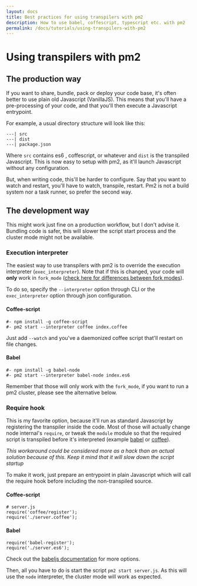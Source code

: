 ```yaml
---
layout: docs
title: Best practices for using transpilers with pm2
description: How to use babel, coffescript, typescript etc. with pm2
permalink: /docs/tutorials/using-transpilers-with-pm2
---
```


# Using transpilers with pm2

## The production way

If you want to share, bundle, pack or deploy your code base, it's often better to use plain old Javascript (VanillaJS). This means that you'll have a pre-processing of your code, and that you'll then execute a Javascript entrypoint.

For example, a usual directory structure will look like this:

```
---| src
---| dist
---| package.json
```

Where `src` contains es6 , coffescript, or whatever and `dist` is the transpiled Javascript. 
This is now easy to setup with pm2, as it'll launch Javascript without any configuration.

But, when writing code, this'll be harder to configure. Say that you want to watch and restart, you'll have to watch, transpile, restart. Pm2 is not a build system nor a task runner, so prefer the second way.

## The development way

This might work just fine on a production workflow, but I don't advise it. Bundling code is safer, this will slower the script start process and the cluster mode might not be available.

### Execution interpreter

The easiest way to use transpilers with pm2 is to override the execution interpreter (`exec_interpreter`). Note that if this is changed, your code will **only** work in `fork_mode` ([check here for differences between fork modes](http://stackoverflow.com/a/36177256/1145578)).

To do so, specify the `--interpreter` option through CLI or the `exec_interpreter` option through json configuration.

#### Coffee-script

```
#- npm install -g coffee-script
#- pm2 start --interpreter coffee index.coffee
```

Just add `--watch` and you've a daemonized coffee script that'll restart on file changes.

#### Babel

```
#- npm install -g babel-node
#- pm2 start --interpreter babel-node index.es6
```

Remember that those will only work with the `fork_mode`, if you want to run a pm2 cluster, please see the alternative below.

### Require hook

This is my favorite option, because it'll run as standard Javascript by registering the transpiler inside the code. Most of those will actually change node internal's `require`, or tweak the `module` module so that the required script is transpiled before it's interpreted (example [babel](https://github.com/babel/babel/blob/93e5c0e64b1a14f3b138a01c55082225084f47b4/packages/babel-register/src/node.js#L104) or [coffee](https://github.com/jashkenas/coffeescript/blob/master/lib/coffee-script/register.js#L16)).

*This workaround could be considered more as a hack than an actual solution because of this. Keep it mind that it will slow down the script startup*

To make it work, just prepare an entrypoint in plain Javascript which will call the require hook before including the non-transpiled source.

#### Coffee-script

```
# server.js
require('coffee/register');
require('./server.coffee');
```

#### Babel

```
require('babel-register');
require('./server.es6');
```

Check out the [babeljs documentation](https://babeljs.io/docs/usage/require/) for more options.

Then, all you have to do is start the script `pm2 start server.js`. As this will use the `node` interpreter, the cluster mode will work as expected.
